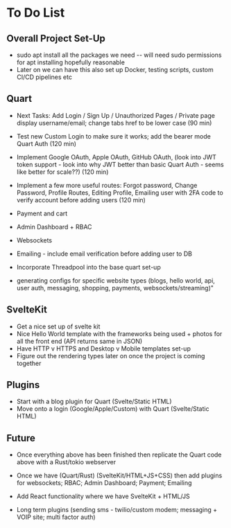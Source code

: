 # To Do List

## Overall Project Set-Up
* sudo apt install all the packages we need -- will need sudo permissions for apt installing hopefully reasonable
* Later on we can have this also set up Docker, testing scripts, custom CI/CD pipelines etc

## Quart
* Next Tasks: Add Login / Sign Up / Unauthorized Pages / Private page display username/email; change tabs href to be lower case (90 min)
* Test new Custom Login to make sure it works; add the bearer mode Quart Auth (120 min)
* Implement Google OAuth, Apple OAuth, GitHub OAuth, (look into JWT token support - look into why JWT better than basic Quart Auth - seems like better for scale??) (120 min)
* Implement a few more useful routes: Forgot password, Change Password, Profile Routes, Editing Profile, Emailing user with 2FA code to verify account before adding users (120 min)

* Payment and cart
* Admin Dashboard + RBAC
* Websockets
* Emailing - include email verification before adding user to DB
* Incorporate Threadpool into the base quart set-up

* generating configs for specific website types (blogs, hello world, api, user auth, messaging, shopping, payments, websockets/streaming)"

## SvelteKit
* Get a nice set up of svelte kit 
* Nice Hello World template with the frameworks being used + photos for all the front end (API returns same in JSON)
* Have HTTP v HTTPS and Desktop v Mobile templates set-up
* Figure out the rendering types later on once the project is coming together

## Plugins
* Start with a blog plugin for Quart (Svelte/Static HTML)
* Move onto a login (Google/Apple/Custom) with Quart (Svelte/Static HTML)

## Future
* Once everything above has been finished then replicate the Quart code above with a Rust/tokio webserver
* Once we have (Quart/Rust) (SvelteKit/HTML+JS+CSS) then add plugins for websockets; RBAC; Admin Dashboard; Payment; Emailing

* Add React functionality where we have SvelteKit + HTML/JS
* Long term plugins (sending sms - twilio/custom modem; messaging + VOIP site; multi factor auth)